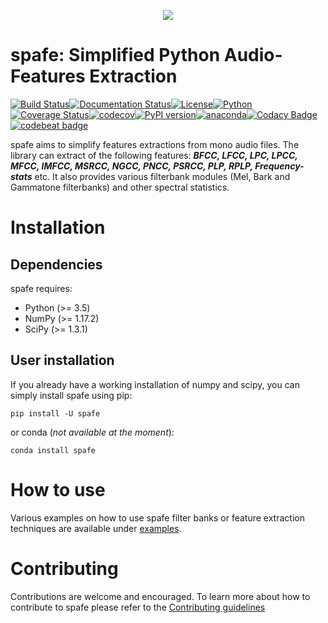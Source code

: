 <p align="center">
<img src="logo.jpg">
</p>

spafe: Simplified Python Audio-Features Extraction
==================================================

[![Build Status](https://travis-ci.org/SuperKogito/spafe.svg?branch=master)](https://travis-ci.org/SuperKogito/spafe)[![Documentation Status](https://readthedocs.org/projects/spafe/badge/?version=latest)](https://spafe.readthedocs.io/en/latest/?badge=latest)[![License](https://img.shields.io/badge/license-BSD%203--Clause%20License%20(Revised)%20-blue)](https://github.com/SuperKogito/spafe/blob/master/LICENSE)[![Python](https://img.shields.io/badge/python-3.5%20%7C%203.6%20%7C%203.7-blue)](https://www.python.org/doc/versions/)[![Coverage Status](https://coveralls.io/repos/github/SuperKogito/spafe/badge.svg?branch=master)](https://coveralls.io/github/SuperKogito/spafe?branch=master)[![codecov](https://codecov.io/gh/SuperKogito/spafe/branch/master/graph/badge.svg)](https://codecov.io/gh/SuperKogito/spafe)[![PyPI version](https://badge.fury.io/py/spafe.svg)](https://badge.fury.io/py/spafe)[![anaconda](https://anaconda.org/superkogito/spafe/badges/version.svg)](https://anaconda.org/SuperKogito/spafe)[![Codacy Badge](https://api.codacy.com/project/badge/Grade/e94b18b0e9a040d4bc30d478879f86eb)](https://www.codacy.com/manual/SuperKogito/spafe?utm_source=github.com&utm_medium=referral&utm_content=SuperKogito/spafe&utm_campaign=Badge_Grade)[![codebeat badge](https://codebeat.co/badges/97f81ec3-b8a3-42ff-a9f5-f6cf165f4448)](https://codebeat.co/projects/github-com-superkogito-spafe-master)

spafe aims to simplify features extractions from mono audio files. The library can extract of the following features: ***BFCC, LFCC, LPC, LPCC, MFCC, IMFCC, MSRCC, NGCC, PNCC, PSRCC, PLP, RPLP, Frequency-stats*** etc. It also provides various filterbank modules (Mel, Bark and Gammatone filterbanks) and other spectral statistics.

Installation
============

Dependencies
------------

spafe requires:

-	Python (>= 3.5)
-	NumPy (>= 1.17.2)
-	SciPy (>= 1.3.1)

User installation
-----------------

If you already have a working installation of numpy and scipy, you can simply install spafe using pip:

```
pip install -U spafe
```

or conda (*not available at the moment*\):

```
conda install spafe
```

How to use
==========

Various examples on how to use spafe filter banks or feature extraction techniques are available under [examples](https://github.com/SuperKogito/spafe/tree/master/examples).

Contributing
============

Contributions are welcome and encouraged. To learn more about how to contribute to spafe please refer to the [Contributing guidelines](https://github.com/SuperKogito/spafe/blob/master/CONTRIBUTING.md)
